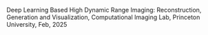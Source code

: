 
Deep Learning Based High Dynamic Range Imaging: Reconstruction, Generation and Visualization, Computational Imaging Lab, Princeton University, Feb, 2025

